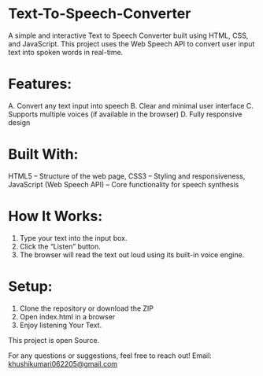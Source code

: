 # Text-To-Speech-Converter

A simple and interactive Text to Speech Converter built using HTML, CSS, and JavaScript. This project uses the Web Speech API to convert user input text into spoken words in real-time.

# Features: 

A. Convert any text input into speech
B. Clear and minimal user interface
C. Supports multiple voices (if available in the browser)
D. Fully responsive design

# Built With:

HTML5 – Structure of the web page,
CSS3 – Styling and responsiveness,
JavaScript (Web Speech API) – Core functionality for speech synthesis

# How It Works:
1. Type your text into the input box.
2. Click the “Listen” button.
3. The browser will read the text out loud using its built-in voice engine.

# Setup:

1. Clone the repository or download the ZIP
2. Open index.html in a browser
3. Enjoy listening Your Text.

This project is open Source.

For any questions or suggestions, feel free to reach out! Email: khushikumari062205@gmail.com
